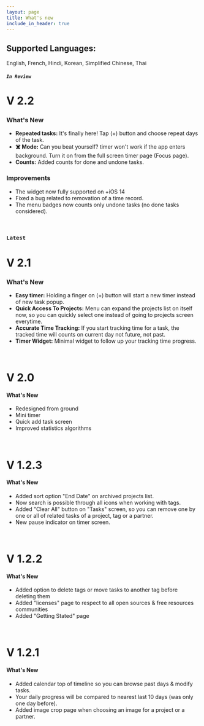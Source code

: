 ```yaml
---
layout: page
title: What's new
include_in_header: true
---
```


## Supported Languages:
English, French, Hindi, Korean, Simplified Chinese,
Thai

#### *`In Review`*
# **V 2.2**
### What's New
- **Repeated tasks:** It's finally here! Tap (+) button and choose repeat days of the task.
- **☠️ Mode:** Can you beat yourself? timer won't work if the app enters background. Turn it on from the full screen timer page (Focus page).
- **Counts:** Added counts for done and undone tasks. 
### Improvements
- The widget now fully supported on +iOS 14
- Fixed a bug related to removation of a time record.
- The menu badges now counts only undone tasks (no done tasks considered).
<br>

### `Latest`
# **V 2.1**
### What's New
- **Easy timer:** Holding a finger on (+) button will start a new timer instead of new task popup.
- **Quick Access To Projects:** Menu can expand the projects list on itself now, so you can quickly select one instead of going to projects screen everytime.
- **Accurate Time Tracking:** If you start tracking time for a task, the tracked time will counts on current day not future, not past.
- **Timer Widget:** Minimal widget to follow up your tracking time progress.
<br>

# **V 2.0**
#### What's New
- Redesigned from ground
- Mini timer
- Quick add task screen
- Improved statistics algorithms
<br>

# **V 1.2.3**
#### What's New
- Added sort option "End Date" on archived projects list.
- Now search is possible through all icons when working with tags.
- Added "Clear All" button on "Tasks" screen, so you can remove one by one or all of related tasks of a project, tag or a partner.
- New pause indicator on timer screen.
<br>

# **V 1.2.2**
#### What's New
- Added option to delete tags or move tasks to another tag before deleting them
- Added "licenses" page to respect to all open sources & free resources communities
- Added "Getting Stated" page
<br>

# **V 1.2.1**
#### What's New
- Added calendar top of timeline so you can browse past days & modify tasks.
- Your daily progress will be compared to nearest last 10 days (was only one day before).
- Added image crop page when choosing an image for a project or a partner.
